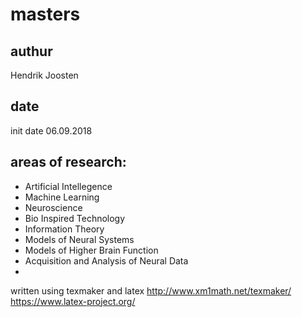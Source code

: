 # masters

## authur
Hendrik Joosten 
## date
init date 06.09.2018
## areas of research:
 - Artificial Intellegence
 - Machine Learning
 - Neuroscience
 - Bio Inspired Technology
 - Information Theory
 - Models of Neural Systems
 - Models of Higher Brain Function
 - Acquisition and Analysis of Neural Data
 - 

	
written using texmaker and latex
http://www.xm1math.net/texmaker/
https://www.latex-project.org/
